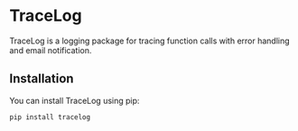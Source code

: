 # TraceLog

TraceLog is a logging package for tracing function calls with error handling and email notification.

## Installation

You can install TraceLog using pip:

```bash
pip install tracelog

